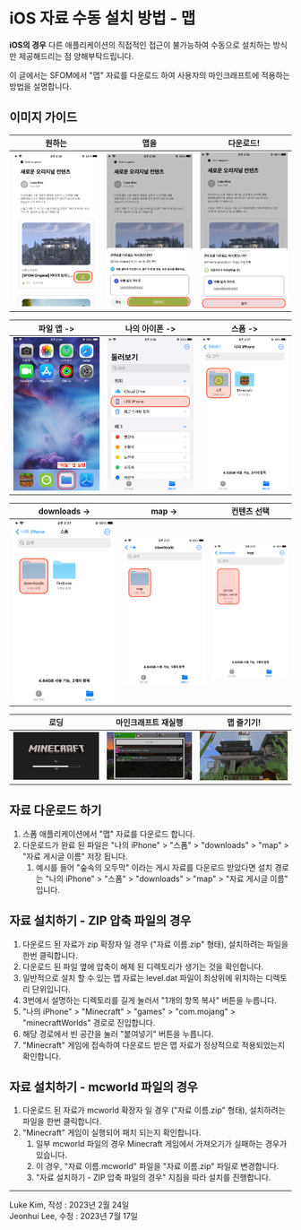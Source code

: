 # iOS 자료 수동 설치 방법 - 맵

**iOS의 경우** 다른 애플리케이션의 직접적인 접근이 불가능하여 수동으로 설치하는 방식만 제공해드리는 점 양해부탁드립니다.

이 글에서는 SFOM에서 "맵" 자료를 다운로드 하여 사용자의 마인크래프트에 적용하는 방법을 설명합니다.

## 이미지 가이드

| 원하는                                               | 맵을                                                | 다운로드!                                             |
|---------------------------------------------------|---------------------------------------------------|---------------------------------------------------|
| ![](./guide_installation_map_en.assets/Map01.png) | ![](./guide_installation_map_en.assets/Map02.PNG) | ![](./guide_installation_map_en.assets/Map03.PNG) |

| 파일 앱 ->                                           | 나의 아이폰 ->                                         | 스폼 ->                                             | 
|---------------------------------------------------|---------------------------------------------------|---------------------------------------------------|
| ![](./guide_installation_map_en.assets/Map04.png) | ![](./guide_installation_map_en.assets/Map05.png) | ![](./guide_installation_map_en.assets/Map06.png) | 

| downloads ->                                      | map ->                                            | 컨텐츠 선택                                            |
|---------------------------------------------------|---------------------------------------------------|---------------------------------------------------|
| ![](./guide_installation_map_en.assets/Map07.png) | ![](./guide_installation_map_en.assets/Map08.png) | ![](./guide_installation_map_en.assets/Map09.png) |

| 로딩                                                | 마인크래프트 재실행                                       | 맵 즐기기!                                            |
|---------------------------------------------------|--------------------------------------------------|---------------------------------------------------|
| ![](./guide_installation_map_en.assets/Map10.png) | ![](./guide_installation_map_en.assets/Map11.png) | ![](./guide_installation_map_en.assets/Map12.png) |

## 자료 다운로드 하기

1. 스폼 애플리케이션에서 "맵" 자료를 다운로드 합니다.
2. 다운로드가 완료 된 파일은 "나의 iPhone" > "스폼" > "downloads" > "map" > "자료 게시글 이름" 저장 됩니다.
    1. 예시를 들어 "숲속의 오두막" 이라는 게시 자료를 다운로드 받았다면 설치 경로는 "나의 iPhone" > "스폼" > "downloads" > "map" > "자료 게시글 이름" 입니다.

## 자료 설치하기 - ZIP 압축 파일의 경우

1. 다운로드 된 자료가 zip 확장자 일 경우 ("자료 이름.zip" 형태), 설치하려는 파일을 한번 클릭합니다.
2. 다운로드 된 파일 옆에 압축이 해제 된 디렉토리가 생기는 것을 확인합니다.
3. 일반적으로 설치 할 수 있는 맵 자료는 level.dat 파일이 최상위에 위치하는 디렉토리 단위입니다.
4. 3번에서 설명하는 디렉토리를 길게 눌러서 "1개의 항목 복사" 버튼을 누릅니다.
5. "나의 iPhone" > "Minecraft" > "games" > "com.mojang" > "minecraftWorlds" 경로로 진입합니다.
6. 해당 경로에서 빈 공간을 눌러 "붙여넣기" 버튼을 누릅니다.
7. "Minecraft" 게임에 접속하여 다운로드 받은 맵 자료가 정상적으로 적용되었는지 확인합니다.

## 자료 설치하기 - mcworld 파일의 경우

1. 다운로드 된 자료가 mcworld 확장자 일 경우 ("자료 이름.zip" 형태), 설치하려는 파일을 한번 클릭합니다.
2. "Minecraft" 게임이 실행되어 패치 되는지 확인합니다.
    1. 일부 mcworld 파일의 경우 Minecraft 게임에서 가져오기가 실패하는 경우가 있습니다.
    2. 이 경우, "자료 이름.mcworld" 파일을 "자료 이름.zip" 파일로 변경합니다.
    3. "자료 설치하기 - ZIP 압축 파일의 경우" 지침을 따라 설치를 진행합니다.

---

Luke Kim, 작성 : 2023년 2월 24일  
Jeonhui Lee, 수정 : 2023년 7월 17일 